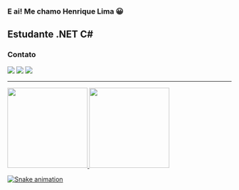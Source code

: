 ### E ai! Me chamo Henrique Lima 😀

## Estudante .NET C# 

### Contato

<div>
<a href="https://instagram.com/seu-usuário-instagram-aqui" target="_blank"><img src="https://img.shields.io/badge/-Instagram-%23E4405F?style=for-the-badge&logo=instagram&logoColor=white" target="_blank"></a>
<a href = "mailto:contato@seu-usuário-aqui"><img src="https://img.shields.io/badge/Gmail-D14836?style=for-the-badge&logo=gmail&logoColor=white" target="_blank"></a>
<a href="https://www.linkedin.com/in/seu-usuário-linkedln-aqui" target="_blank"><img src="https://img.shields.io/badge/-LinkedIn-%230077B5?style=for-the-badge&logo=linkedin&logoColor=white" target="_blank"></a>   
</div>
<hr/>
<div>
<a href="https://github.com/henriquelima0">
<img height="180em" src="https://github-readme-stats.vercel.app/api/top-langs/?username=henriquelima0&layout=compact&langs_count=7&theme=dracula"/>
<img height="180em" src="https://github-readme-stats.vercel.app/api?username=henriquelima0&show_icons=true&theme=dracula&include_all_commits=true&count_private=true"/>
</div>

![Snake animation](https://github.com/henriquelima0/henriquelima0/blob/output/github-contribution-grid-snake.svg)
